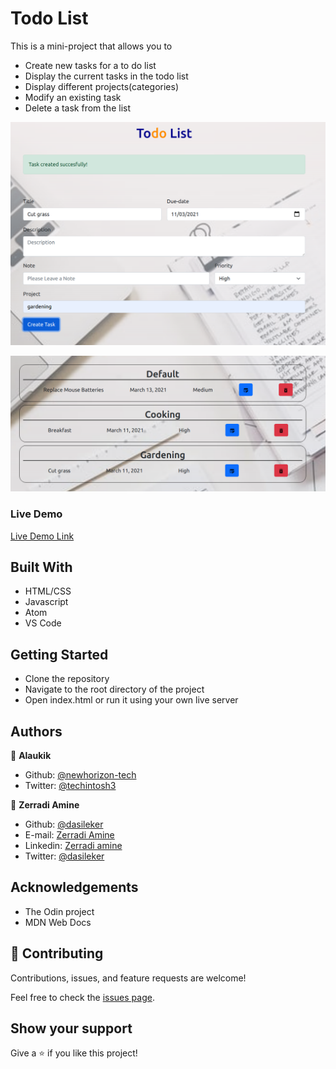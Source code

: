 # Todo List

This is a mini-project that allows you to

- Create new tasks for a to do list
- Display the current tasks in the todo list
- Display different projects(categories)
- Modify an existing task
- Delete a task from the list

![Form Screenshot](./img/screenshot1.png)

![Projects Screenshot](./img/screenshot2.png)

### Live Demo

[Live Demo Link](https://rawcdn.githack.com/dasileker/To-do-list/23e859ea84c544538c270f6427dcd78bc29af673/dist/index.html)

## Built With

- HTML/CSS
- Javascript
- Atom
- VS Code


## Getting Started

- Clone the repository
- Navigate to the root directory of the project
- Open index.html or run it using your own live server

## Authors

👤 **Alaukik**

- Github: [@newhorizon-tech](https://github.com/newhorizon-tech)
- Twitter: [@techintosh3](https://twitter.com/techintosh3)

👤 **Zerradi Amine**

- Github: [@dasileker](https://github.com/dasileker)
- E-mail: [Zerradi Amine](e-mail:zerradi.amine@hotmail.com)
- Linkedin: [Zerradi amine](https://www.linkedin.com/in/amine-zerradi-46b0a697/)
- Twitter: [@dasileker](https://twitter.com/@dasileker)

## Acknowledgements

- The Odin project
- MDN Web Docs


## 🤝 Contributing

Contributions, issues, and feature requests are welcome!

Feel free to check the [issues page](https://github.com/dasileker/To-do-list/issues/1).

## Show your support

Give a ⭐️ if you like this project!
